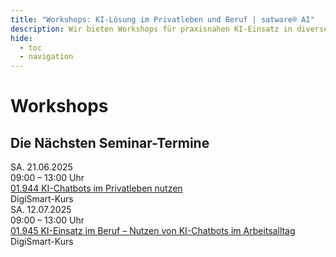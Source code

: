 ```yaml
---
title: "Workshops: KI-Lösung im Privatleben und Beruf | satware® AI"
description: Wir bieten Workshops für praxisnahen KI-Einsatz in diverser Branchen an. Jetzt für Seminare anmelden und den Arbeitsalltag effizienter gestalten!
hide:
  - toc
  - navigation
---
```


# Workshops

## Die Nächsten Seminar-Termine

<div class="satag--webinar-dates">
  <div class="satag--webinar-item">
    <div class="satag--webinar-date"><i class="fa-thin fa-calendar-days"></i> SA. 21.06.2025</div>
    <div class="satag--webinar-time"><i class="fa-thin fa-clock"></i> 09:00 – 13:00 Uhr</div>
    <div class="satag--webinar-course"><a href="https://www.vhs-worms.de/programm/beruf/kurs/KI-Chatbots-im-Privatleben-nutzen/Y01.944#inhalt" target="_blank" title="Kurs: KI-Chatbots im Privatleben nutzen">01.944 KI-Chatbots im Privatleben nutzen</a></div>
    <div class="satag--webinar-type">DigiSmart-Kurs</div>
  </div>

  <div class="satag--webinar-item">
    <div class="satag--webinar-date"><i class="fa-thin fa-calendar-days"></i> SA. 12.07.2025</div>
    <div class="satag--webinar-time"><i class="fa-thin fa-clock"></i> 09:00 – 13:00 Uhr</div>
    <div class="satag--webinar-course"><a href="https://www.vhs-worms.de/programm/beruf/kurs/KI-Einsatz-im-Beruf-Nutzen-von-KI-Chatbots-im-Arbeitsalltag/Y01.945#inhalt" target="_blank" title="Kurs: KI-Einsatz im Beruf – Nutzen von KI-Chatbots im Arbeitsalltag">01.945 KI-Einsatz im Beruf – Nutzen von KI-Chatbots im Arbeitsalltag</a></div>
    <div class="satag--webinar-type">DigiSmart-Kurs</div>
  </div>
</div>
